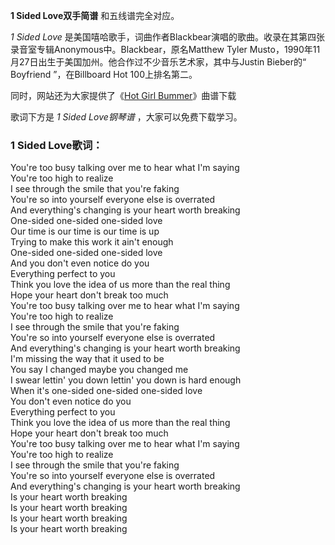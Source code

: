 

**1 Sided Love双手简谱** 和五线谱完全对应。

_1 Sided Love_
是美国嘻哈歌手，词曲作者Blackbear演唱的歌曲。收录在其第四张录音室专辑Anonymous中。Blackbear，原名Matthew Tyler
Musto，1990年11月27日出生于美国加州。他合作过不少音乐艺术家，其中与Justin Bieber的“ Boyfriend ”，在Billboard
Hot 100上排名第二。

同时，网站还为大家提供了《[Hot Girl Bummer](Music-11096-Hot-Girl-Bummer-Blackbear.html "Hot
Girl Bummer")》曲谱下载

歌词下方是 _1 Sided Love钢琴谱_ ，大家可以免费下载学习。

### 1 Sided Love歌词：

You're too busy talking over me to hear what I'm saying  
You're too high to realize  
I see through the smile that you're faking  
You're so into yourself everyone else is overrated  
And everything's changing is your heart worth breaking  
One-sided one-sided one-sided love  
Our time is our time is our time is up  
Trying to make this work it ain't enough  
One-sided one-sided one-sided love  
And you don't even notice do you  
Everything perfect to you  
Think you love the idea of us more than the real thing  
Hope your heart don't break too much  
You're too busy talking over me to hear what I'm saying  
You're too high to realize  
I see through the smile that you're faking  
You're so into yourself everyone else is overrated  
And everything's changing is your heart worth breaking  
I'm missing the way that it used to be  
You say I changed maybe you changed me  
I swear lettin' you down lettin' you down is hard enough  
When it's one-sided one-sided one-sided love  
You don't even notice do you  
Everything perfect to you  
Think you love the idea of us more than the real thing  
Hope your heart don't break too much  
You're too busy talking over me to hear what I'm saying  
You're too high to realize  
I see through the smile that you're faking  
You're so into yourself everyone else is overrated  
And everything's changing is your heart worth breaking  
Is your heart worth breaking  
Is your heart worth breaking  
Is your heart worth breaking  
Is your heart worth breaking

